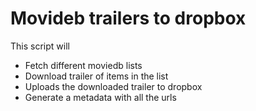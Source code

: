 # Movideb trailers to dropbox
This script will

- Fetch different moviedb lists
- Download trailer of items in the list
- Uploads the downloaded trailer to dropbox
- Generate a metadata with all the urls